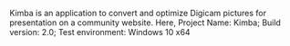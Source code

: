 Kimba is an application to convert and optimize Digicam pictures for presentation on a community website. Here,
Project Name: Kimba;
Build version: 2.0;
Test environment: Windows 10 x64
